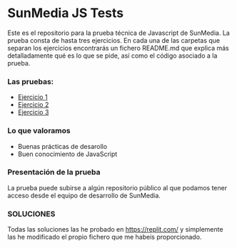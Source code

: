 # SunMedia JS Tests

Este es el repositorio para la prueba técnica de Javascript de SunMedia.
La prueba consta de hasta tres ejercicios. En cada una de las carpetas que
separan los ejercicios encontrarás un fichero README.md que explica más detalladamente
qué es lo que se pide, así como el código asociado a la prueba.

### Las pruebas:

- [Ejercicio 1](1)
- [Ejercicio 2](2)
- [Ejercicio 3](3)

### Lo que valoramos

- Buenas prácticas de desarollo
- Buen conocimiento de JavaScript

### Presentación de la prueba

La prueba puede subirse a algún repositorio público al que podamos tener
acceso desde el equipo de desarrollo de SunMedia.

### SOLUCIONES

Todas las soluciones las he probado en https://replit.com/ y simplemente las he modificado el propio fichero que me habeis proporcionado.
